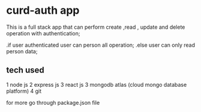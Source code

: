 # curd-auth app

This is a full stack app that can perform create ,read , update and delete operation with authentication;

.if user authenticated user can person all operation;
.else user can only read person data; 

## tech used

1 node js
2 express js
3 react js
3 mongodb atlas (cloud mongo database platform)
4 git 

for more go through package.json file